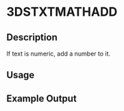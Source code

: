 # 3DSTXTMATHADD

## Description

If text is numeric, add a number to it.

## Usage

## Example Output
```
```

